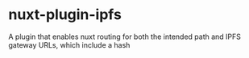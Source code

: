 # nuxt-plugin-ipfs
A plugin that enables nuxt routing for both the intended path and IPFS gateway URLs, which include a hash
